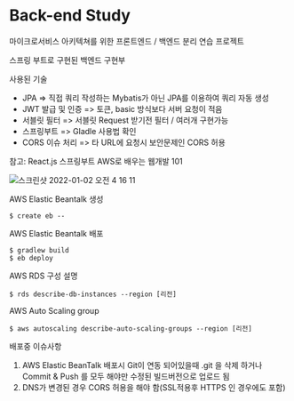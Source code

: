 # Back-end Study

마이크로서비스 아키텍쳐를 위한 프론트엔드 / 백엔드 분리 연습 프로젝트

스프링 부트로 구현된 백엔드 구현부

사용된 기술
- JPA => 직접 쿼리 작성하는 Mybatis가 아닌 JPA를 이용하여 쿼리 자동 생성 
- JWT 발급 및 인증 => 토큰, basic 방식보다 서버 요청이 적음
- 서블릿 필터 => 서블릿 Request 받기전 필터 / 여러개 구현가능
- 스프링부트 => Gladle 사용법 확인
- CORS 이슈 처리 => 타 URL에 요청시 보안문제인 CORS 허용

참고: React.js 스프링부트 AWS로 배우는 웹개발 101 

![스크린샷 2022-01-02 오전 4 16 11](https://user-images.githubusercontent.com/40047335/147858457-e94eae7d-9c5e-4809-b06f-09257b821fbd.png)


AWS Elastic Beantalk 생성
```
$ create eb -- 
```

AWS Elastic Beantalk 배포
```
$ gradlew build 
$ eb deploy
```


AWS RDS 구성 설명
```
$ rds describe-db-instances --region [리전]
```

AWS Auto Scaling group
```
$ aws autoscaling describe-auto-scaling-groups --region [리전]
```



배포중 이슈사항
1. AWS Elastic BeanTalk 배포시 Git이 연동 되어있을때 .git 을 삭제 하거나 Commit & Push 를 모두 해야만 수정된 빌드버전으로 업로드 됨
2. DNS가 변경된 경우 CORS 허용을 해야 함(SSL적용후 HTTPS 인 경우에도 포함)


